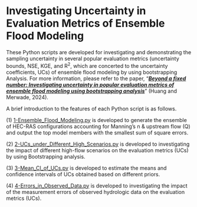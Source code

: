 # Investigating Uncertainty in Evaluation Metrics of Ensemble Flood Modeling
These Python scripts are developed for investigating and demonstrating the sampling uncertainty in several popular evaluation metrics (uncertainty bounds, NSE, KGE, and R<sup>2</sup>, which are concerted to the uncertainty coefficients, UCs) of ensemble flood modeling by using bootstrapping Analysis. For more information, please refer to the paper, “[<b><i>Beyond a fixed number: Investigating uncertainty in popular evaluation metrics of ensemble flood modeling using bootstrapping analysis</b></i>]((https://onlinelibrary.wiley.com/doi/full/10.1111/jfr3.12982))” (Huang and Merwade, 2024).

A brief introduction to the features of each Python script is as follows.

(1) [1-Ensemble_Flood_Modeling.py](https://github.com/huan1441/Investigating-Uncertainty-in-Evaluation-Metrics-of-Ensemble-Flood-Modeling/blob/main/1-Ensemble_Flood_Modeling.py) is developed to generate the ensemble of HEC-RAS configurations accounting for Manning’s n & upstream flow (Q) and output the top model members with the smallest sum of square errors.

(2) [2-UCs_under_Different_High_Scenarios.py](https://github.com/huan1441/Investigating-Uncertainty-in-Evaluation-Metrics-of-Ensemble-Flood-Modeling/blob/main/2-UCs_under_Different_High_Scenarios.py) is developed to investigating the impact of different high-flow scenarios on the evaluation metrics (UCs) by using Bootstrapping analysis.

(3) [3-Mean_CI_of_UCs.py](https://github.com/huan1441/Investigating-Uncertainty-in-Evaluation-Metrics-of-Ensemble-Flood-Modeling/blob/main/3-Mean_CI_of_UCs.py) is developed to estimate the means and confidence intervals of UCs obtained based on different priors.

(4) [4-Errors_in_Observed_Data.py](https://github.com/huan1441/Investigating-Uncertainty-in-Evaluation-Metrics-of-Ensemble-Flood-Modeling/blob/main/4-Errors_in_Observed_Data.py) is developed to investigating the impact of the measurement errors of observed hydrologic data on the evaluation metrics (UCs).
